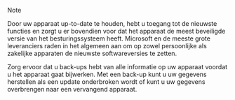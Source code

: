   > [!NOTE]
  > Door uw apparaat up-to-date te houden, hebt u toegang tot de nieuwste functies en zorgt u er bovendien voor dat het apparaat de meest beveiligde versie van het besturingssysteem heeft. Microsoft en de meeste grote leveranciers raden in het algemeen aan om op zowel persoonlijke als zakelijke apparaten de nieuwste softwareversies te zetten.

Zorg ervoor dat u back-ups hebt van alle informatie op uw apparaat voordat u het apparaat gaat bijwerken. Met een back-up kunt u uw gegevens herstellen als een update onderbroken wordt of kunt u uw gegevens overbrengen naar een vervangend apparaat. 
